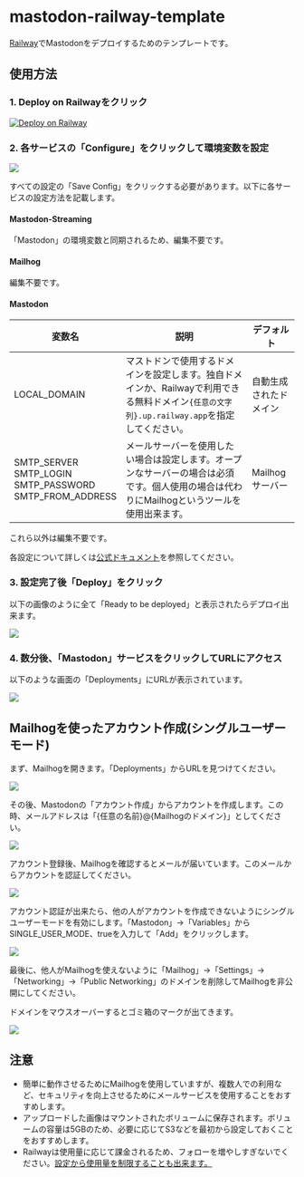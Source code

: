 # mastodon-railway-template
[Railway](https://railway.app)でMastodonをデプロイするためのテンプレートです。

## 使用方法

### 1. Deploy on Railwayをクリック

[![Deploy on Railway](https://railway.app/button.svg)](https://railway.app/template/Vo3Gs5?referralCode=mveF9L)

### 2. 各サービスの「Configure」をクリックして環境変数を設定
![](images/step2.png)

すべての設定の「Save Config」をクリックする必要があります。以下に各サービスの設定方法を記載します。

#### Mastodon-Streaming
「Mastodon」の環境変数と同期されるため、編集不要です。

#### Mailhog
編集不要です。

#### Mastodon
| 変数名 | 説明 | デフォルト |
| --- | --- | --- |
| LOCAL_DOMAIN | マストドンで使用するドメインを設定します。独自ドメインか、Railwayで利用できる無料ドメイン`{任意の文字列}.up.railway.app`を指定してください。| 自動生成されたドメイン |
| SMTP_SERVER<br>SMTP_LOGIN<br>SMTP_PASSWORD<br>SMTP_FROM_ADDRESS | メールサーバーを使用したい場合は設定します。オープンなサーバーの場合は必須です。個人使用の場合は代わりにMailhogというツールを使用出来ます。 | Mailhogサーバー |

これら以外は編集不要です。

各設定について詳しくは[公式ドキュメント](https://docs.joinmastodon.org/admin/config/)を参照してください。

### 3. 設定完了後「Deploy」をクリック
以下の画像のように全て「Ready to be deployed」と表示されたらデプロイ出来ます。

![](images/step3.png)

### 4. 数分後、「Mastodon」サービスをクリックしてURLにアクセス
以下のような画面の「Deployments」にURLが表示されています。

![](images/step4.png)

## Mailhogを使ったアカウント作成(シングルユーザーモード)
まず、Mailhogを開きます。「Deployments」からURLを見つけてください。

![](images/signup1.png)

その後、Mastodonの「アカウント作成」からアカウントを作成します。この時、メールアドレスは「{任意の名前}@{Mailhogのドメイン}」としてください。

![](images/signup2.png)

アカウント登録後、Mailhogを確認するとメールが届いています。このメールからアカウントを認証してください。

![](images/signup3.png)

アカウント認証が出来たら、他の人がアカウントを作成できないようにシングルユーザーモードを有効にします。「Mastodon」->「Variables」からSINGLE_USER_MODE、trueを入力して「Add」をクリックします。

![](images/signup4.png)

最後に、他人がMailhogを使えないように「Mailhog」->「Settings」->「Networking」->「Public Networking」のドメインを削除してMailhogを非公開にしてください。

ドメインをマウスオーバーするとゴミ箱のマークが出てきます。

![](images/signup5.png)

## 注意
- 簡単に動作させるためにMailhogを使用していますが、複数人での利用など、セキュリティを向上させるためにメールサービスを使用することをおすすめします。
- アップロードした画像はマウントされたボリュームに保存されます。ボリュームの容量は5GBのため、必要に応じてS3などを最初から設定しておくことをおすすめします。
- Railwayは使用量に応じて課金されるため、フォローを増やしすぎないでください。[設定から使用量を制限することも出来ます。](https://docs.railway.app/reference/usage-limits)
